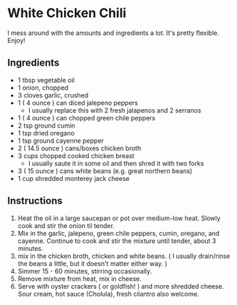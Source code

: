 # White Chicken Chili

I mess around with the amounts and ingredients a lot.  It's pretty flexible.  Enjoy!

## Ingredients

* 1 tbsp vegetable oil
* 1 onion, chopped
* 3 cloves garlic, crushed
* 1 ( 4 ounce ) can diced jalepeno peppers
    * I usually replace this with 2 fresh jalapenos and 2 serranos
* 1 ( 4 ounce ) can chopped green chile peppers
* 2 tsp ground cumin
* 1 tsp dried oregano
* 1 tsp ground cayenne pepper
* 2 ( 14.5 ounce ) cans/boxes chicken broth
* 3 cups chopped cooked chicken breast
    * I usually saute it in some oil and then shred it with two forks
* 3 ( 15 ounce ) cans white beans (e.g. great northern beans)
* 1 cup shredded monterey jack cheese

## Instructions

1. Heat the oil in a large saucepan or pot over medium-low heat.  Slowly cook and stir the onion til tender.
2. Mix in the garlic, jalepeno, green chile peppers, cumin, oregano, and cayenne.   Continue to cook and stir the mixture until tender, about 3 minutes.
3. mix in the chicken broth, chicken and white beans.  ( I usually drain/rinse the beans a little, but it doesn't matter either way. )
4. Simmer 15 - 60 minutes, stirring occasionally.
5. Remove mixture from heat, mix in cheese.
6. Serve with oyster crackers ( or goldfish! ) and more shredded cheese.  Sour cream, hot sauce (Cholula), fresh cilantro also welcome.




